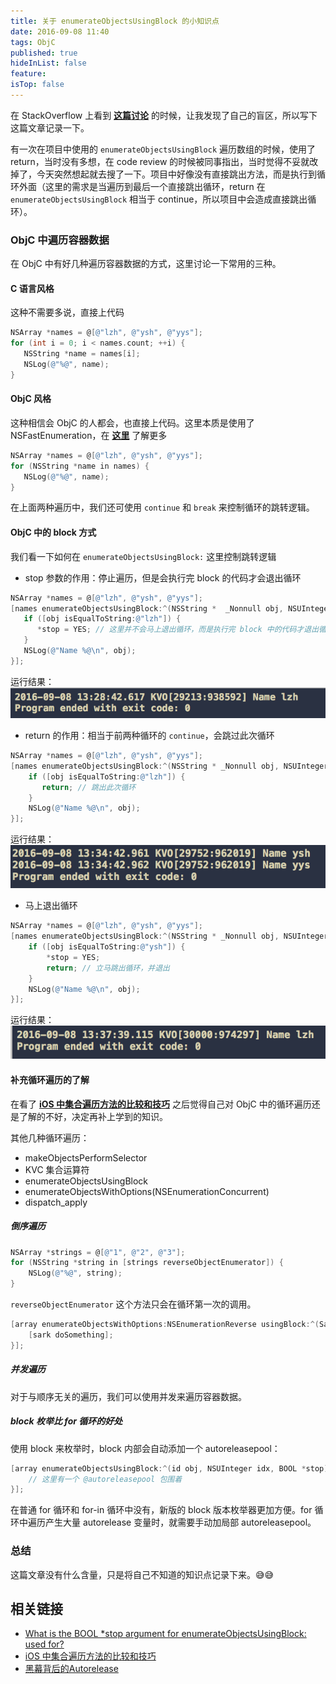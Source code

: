 ```yaml
---
title: 关于 enumerateObjectsUsingBlock 的小知识点
date: 2016-09-08 11:40
tags: ObjC
published: true
hideInList: false
feature: 
isTop: false
---
```


在 StackOverflow 上看到 **[这篇讨论][1]** 的时候，让我发现了自己的盲区，所以写下这篇文章记录一下。

有一次在项目中使用的 `enumerateObjectsUsingBlock` 遍历数组的时候，使用了 return，当时没有多想，在 code review 的时候被同事指出，当时觉得不妥就改掉了，今天突然想起就去搜了一下。项目中好像没有直接跳出方法，而是执行到循环外面（这里的需求是当遍历到最后一个直接跳出循环，return 在 `enumerateObjectsUsingBlock` 相当于 continue，所以项目中会造成直接跳出循环）。

<!--more -->

### ObjC 中遍历容器数据

在 ObjC 中有好几种遍历容器数据的方式，这里讨论一下常用的三种。


#### C 语言风格

这种不需要多说，直接上代码

```objectivec
NSArray *names = @[@"lzh", @"ysh", @"yys"];
for (int i = 0; i < names.count; ++i) {
   NSString *name = names[i];
   NSLog(@"%@", name);
}
```

#### ObjC 风格

这种相信会 ObjC 的人都会，也直接上代码。这里本质是使用了 NSFastEnumeration，在 **[这里][3]** 了解更多

```objectivec
NSArray *names = @[@"lzh", @"ysh", @"yys"];    
for (NSString *name in names) {
   NSLog(@"%@", name);
}
```

在上面两种遍历中，我们还可使用 `continue` 和 `break` 来控制循环的跳转逻辑。

#### ObjC 中的 block 方式

我们看一下如何在 `enumerateObjectsUsingBlock:` 这里控制跳转逻辑

* stop 参数的作用：停止遍历，但是会执行完 block 的代码才会退出循环

 ```objectivec
NSArray *names = @[@"lzh", @"ysh", @"yys"];
[names enumerateObjectsUsingBlock:^(NSString *  _Nonnull obj, NSUInteger idx, BOOL * _Nonnull stop) {
    if ([obj isEqualToString:@"lzh"]) {
       *stop = YES; // 这里并不会马上退出循环，而是执行完 block 中的代码才退出循环
    }
    NSLog(@"Name %@\n", obj);
}];
```

运行结果：
![1.png][9]

* return 的作用：相当于前两种循环的 `continue`，会跳过此次循环

```objectivec
NSArray *names = @[@"lzh", @"ysh", @"yys"];
[names enumerateObjectsUsingBlock:^(NSString * _Nonnull obj, NSUInteger idx, BOOL * _Nonnull stop) {
    if ([obj isEqualToString:@"lzh"]) {
       return; // 跳出此次循环
    }
    NSLog(@"Name %@\n", obj);
}];
```

运行结果：
![2.png][10]

* 马上退出循环

```objectivec
NSArray *names = @[@"lzh", @"ysh", @"yys"];
[names enumerateObjectsUsingBlock:^(NSString * _Nonnull obj, NSUInteger idx, BOOL * _Nonnull stop) {
    if ([obj isEqualToString:@"ysh"]) {
        *stop = YES;
        return; // 立马跳出循环，并退出
    }
    NSLog(@"Name %@\n", obj);
}];
```

运行结果：
![3.png][11]

#### 补充循环遍历的了解

在看了 **[iOS 中集合遍历方法的比较和技巧][2]** 之后觉得自己对 ObjC 中的循环遍历还是了解的不好，决定再补上学到的知识。

其他几种循环遍历：
* makeObjectsPerformSelector
* KVC 集合运算符
* enumerateObjectsUsingBlock
* enumerateObjectsWithOptions(NSEnumerationConcurrent)
* dispatch_apply

##### 倒序遍历

```objectivec
NSArray *strings = @[@"1", @"2", @"3"];
for (NSString *string in [strings reverseObjectEnumerator]) {
    NSLog(@"%@", string);
}
```

`reverseObjectEnumerator` 这个方法只会在循环第一次的调用。

```objectivec
[array enumerateObjectsWithOptions:NSEnumerationReverse usingBlock:^(Sark *sark, NSUInteger idx, BOOL *stop) {
    [sark doSomething];
}];
```

##### 并发遍历

对于与顺序无关的遍历，我们可以使用并发来遍历容器数据。

##### block 枚举比 for 循环的好处

使用 block 来枚举时，block 内部会自动添加一个 autoreleasepool：

```objectivec
[array enumerateObjectsUsingBlock:^(id obj, NSUInteger idx, BOOL *stop) {
    // 这里有一个 @autoreleasepool 包围着
}];
```

在普通 for 循环和 for-in 循环中没有，新版的 block 版本枚举器更加方便。for 循环中遍历产生大量 autorelease 变量时，就需要手动加局部 autoreleasepool。

### 总结

这篇文章没有什么含量，只是将自己不知道的知识点记录下来。😅😅

## 相关链接

* [What is the BOOL *stop argument for enumerateObjectsUsingBlock: used for?][1]
* [iOS 中集合遍历方法的比较和技巧][2]
* [黑幕背后的Autorelease][4]

[1]: http://stackoverflow.com/questions/12357904/what-is-the-bool-stop-argument-for-enumerateobjectsusingblock-used-for
[2]: http://blog.sunnyxx.com/2014/04/30/ios_iterator/
[3]: http://nshipster.com/enumerators/
[4]: http://blog.sunnyxx.com/2014/10/15/behind-autorelease/

[9]: https://github.com/LZhenHong/BlogImages/blob/master/%E5%B1%8F%E5%B9%95%E5%BF%AB%E7%85%A7%202016-09-08%20%E4%B8%8B%E5%8D%881.28.56.png?raw=true
[10]: https://github.com/LZhenHong/BlogImages/blob/master/%E5%B1%8F%E5%B9%95%E5%BF%AB%E7%85%A7%202016-09-08%20%E4%B8%8B%E5%8D%881.35.05.png?raw=true
[11]: https://github.com/LZhenHong/BlogImages/blob/master/%E5%B1%8F%E5%B9%95%E5%BF%AB%E7%85%A7%202016-09-08%20%E4%B8%8B%E5%8D%881.37.50.png?raw=true
